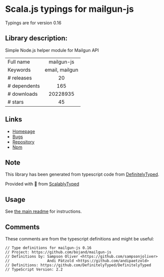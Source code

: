 
# Scala.js typings for mailgun-js

Typings are for version 0.16

## Library description:
Simple Node.js helper module for Mailgun API

|                    |                 |
| ------------------ | :-------------: |
| Full name          | mailgun-js |
| Keywords           | email, mailgun |
| # releases         | 20 |
| # dependents       | 165 |
| # downloads        | 20228935 |
| # stars            | 45 |

## Links
- [Homepage](https://github.com/bojand/mailgun-js)
- [Bugs](http://github.com/bojand/mailgun-js/issues)
- [Repository](https://github.com/bojand/mailgun-js)
- [Npm](https://www.npmjs.com/package/mailgun-js)
    


## Note
This library has been generated from typescript code from [DefinitelyTyped](https://definitelytyped.org).

Provided with :purple_heart: from [ScalablyTyped](https://github.com/oyvindberg/ScalablyTyped)

## Usage
See [the main readme](../../readme.md) for instructions.

## Comments

These comments are from the typescript definitions and might be useful:
```
// Type definitions for mailgun-js 0.16
// Project: https://github.com/bojand/mailgun-js
// Definitions by: Sampson Oliver <https://github.com/sampsonjoliver>
//                 Andi Pätzold <https://github.com/andipaetzold>
// Definitions: https://github.com/DefinitelyTyped/DefinitelyTyped
// TypeScript Version: 2.2

```

